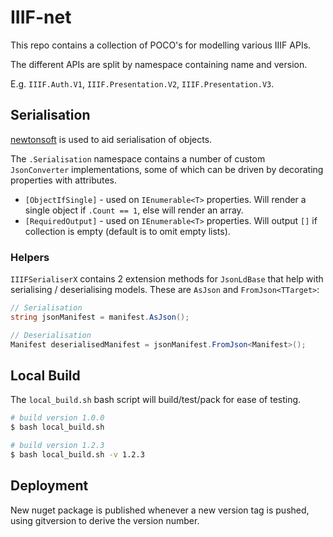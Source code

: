 # IIIF-net

This repo contains a collection of POCO's for modelling various IIIF APIs.

The different APIs are split by namespace containing name and version.

E.g. `IIIF.Auth.V1`, `IIIF.Presentation.V2`, `IIIF.Presentation.V3`.

## Serialisation

[newtonsoft](https://www.newtonsoft.com/json) is used to aid serialisation of objects. 

The `.Serialisation` namespace contains a number of custom `JsonConverter` implementations, some of which can be driven by decorating properties with attributes.

* `[ObjectIfSingle]` - used on `IEnumerable<T>` properties. Will render a single object if `.Count == 1`, else will render an array.
* `[RequiredOutput]` - used on `IEnumerable<T>` properties. Will output `[]` if collection is empty (default is to omit empty lists).

### Helpers

`IIIFSerialiserX` contains 2 extension methods for `JsonLdBase` that help with serialising / deserialising models. These are `AsJson` and `FromJson<TTarget>`:

```cs
// Serialisation
string jsonManifest = manifest.AsJson();

// Deserialisation
Manifest deserialisedManifest = jsonManifest.FromJson<Manifest>();
```

## Local Build

The `local_build.sh` bash script will build/test/pack for ease of testing.

```bash
# build version 1.0.0
$ bash local_build.sh

# build version 1.2.3
$ bash local_build.sh -v 1.2.3
```

## Deployment

New nuget package is published whenever a new version tag is pushed, using gitversion to derive the version number.
